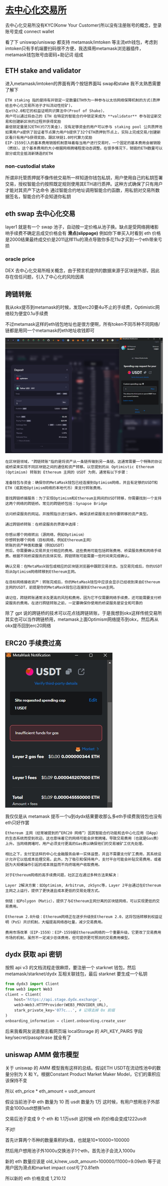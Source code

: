 # [去中心化交易所](/2023/11/decentralized_exchange.md)

去中心化交易所没有KYC(Konw Your Customer)所以没有注册账号的概念，登录账号变成 connect wallet

看了下 uniswap/uniswap 都支持 metamask/imtoken 等主流eth钱包，考虑到imtoken只有手机端要扫码很不方便，我选择用metamask浏览器插件，metamask钱包账号由密码+助记词 组成

## ETH stake and validator
进入metamask/imtoken的界面有两个按钮界面叫 swap和stake 我不太熟悉需要了解下

```
ETH staking 指的是持有并锁定一定数量ETH作为一种参与以太坊网络保障机制的方式(质押给去中心化交易所池子才叫流动性挖矿)，
在eth2.0和它的权益证明共识算法中(Proof of Shake)，
用户可以通过将自己的 ETH 在特定的智能合约中锁定来成为 **validator** 参与验证新交易和创建新区块的过程并获得奖励
最低锁定量是32ETH(约7万美金)，没有足够资金的用户可以参与 staking pool 公共质押池
如果用户a提供了验证者节点算力用户b提供了32个ETH质押到节点上，实际上完成交易/创建新区看只有用户b获得奖励，跟区块链1.0时代算力奖励
EIP-1559引入的基本费用销毁机制意味着每当用户进行交易时，一个固定的基本费用会被销毁（燃烧）。这个基本费用的大小根据网络拥堵程度动态调整。在很多情况下，销毁的ETH数量可以部分或完全抵消新铸造的ETH
```

### non-custodial stake
所谓非托管质押就不像传统交易所一样知道你钱包私钥，用户使用自己的私钥签署交易，授权智能合约按照既定规则使用其ETH进行质押。这种方式确保了只有用户才能对其资产下达命令
通过智能合约地址调用智能合约函数，用私钥对交易所数据签名，智能合约不会知道你私钥

## eth swap 去中心化交易
layer1 就是有一个 swap 池子，自动按一定价格从池子换。缺点是受网络拥堵影响手续费不确定且成交价格会有 **滑点(slippage)** 例如你下单买入时看到 eth 价格是2000结果最终成交价是2011这样11u的滑点导致你多花11u才买到一个eth带来亏损

### oracle price
DEX 去中心化交易所相关概念，由于预言机提供的数据来源于区块链外部，因此存在信任问题，引入了中心化的风险因素

## 跨链转账
我从okx提币到metamask的时候，发现erc20要4u不止的手续费，Optimistic网络较为便宜0.1u手续费

不过metamask这样的eth钱包地址也是很方便啊，所有token不同币种不同网络/链都是用同一个metamask的eth地址收钱即可

![](metamask_deposit_to_dydx.png)

```
在区块链领域，"跨链转账"指的是将资产从一条链传输到另一条链。这通常需要一个特殊的协议或桥梁来实现不同区块链之间的通信和资产转移。以您提到的从 Optimistic Ethereum (Optimism) 转账到 Ethereum 主网的 USDT 为例，通常有以下步骤：

准备钱包与资金：确保你的MetaMask钱包已经连接到Optimism网络，并且有足够的USDT和ETH（或其他Optimism网络的本地代币）来支付转账费用。

查找跨链桥接服务：为了实现Optimism和Ethereum主网间的USDT转移，你需要找到一个支持这两个网络的跨链桥。常见的跨链桥包括：Synapse Bridge

访问桥梁服务的网站，并按照指示进行操作。确保该桥梁服务支持你要转移的资产类型。

通过跨链桥转账：在桥梁服务的界面中选择：

你想从哪个网络转出（源网络，例如Optimism）
你想转到哪个网络（目标网络，例如Ethereum主网）
转账的资产种类和数量（例如USDT）
然后，你需要确认交易并支付相应的费用。这些费用可能包括转账费用、桥梁服务费和网络手续费。根据不同桥梁服务的具体实现，跨链转账可能需要一些时间来完成确认。

确认交易：在MetaMask钱包或相应的区块链浏览器中跟踪交易状态。当交易完成后，你的USDT将从Optimism网络转移到Ethereum主网。

在目标网络接收资产：转账完成后，你的MetaMask钱包中应该会显示已经收到来自Ethereum主网的USDT，前提是你的MetaMask钱包已连接到Ethereum主网。

请记住，跨链转账通常涉及更高的风险和费用，因为它不仅需要网络手续费，还可能需要支付桥梁服务的费用。在进行跨链转账之前，一定要确保你使用的桥梁服务是安全和可靠的
```

除了 gpt 说的跨链桥的技术可以花点钱跨链转账，于是我想到okx这样传统交易所其实也可以当作跨链桥用，metamask上面Optimism网络提币到okx，然后再从okx提币回到erc20网络

## ERC20 手续费过高

![](insufficient_funds_for_gas.png)

我仅仅是从 metamask 提币一个u到dydx结果要收那么多eth手续费我钱包也没有eth只好作罢

```
Ethereum 主网（经常被提到的“ERC20 网络”）因其智能合约功能和去中心化应用（DApp）的生态系统而受到欢迎。这也意味着它的网络可能会非常拥堵，导致交易费用（也就是Gas费）上升。当网络拥堵时，用户必须支付更高的Gas费以确保他们的交易被矿工优先处理。

相比之下，支付宝这样的中心化金融服务由单一实体运营，并且不需要支付矿工费用，其系统设计允许它以低成本处理交易。此外，为了吸引和保持用户，支付平台可能会补贴交易费用，或者因为大规模操作引起的成本效益而不向终端用户收取费用。

对于Ethereum网络的高手续费问题，社区正在通过多种方法来解决：

Layer 2解决方案：如Optimism, Arbitrum, zkSync等，Layer 2平台通过在Ethereum主网之上运行，提供了更快速且成本更低的交易处理方式。

侧链：如Polygon（Matic），提供了与Ethereum主网分离的区块链网络，可以实现更低的交易费用。

Ethereum 2.0升级：Ethereum网络正在逐步升级到Ethereum 2.0，这将包括转移到权益证明（PoS）共识机制，大幅提高网络吞吐量，减少交易费用。

费用市场改革（EIP-1559）：EIP-1559是Ethereum网络的一个重要升级，它更改了交易费用市场的机制，虽然不一定减少总体费用，但可提供更可预测的交易费用模型。
```

## dydx 获取 api 密钥
按照 api v3 的文档流程走很麻烦，要注册一个 starknet 钱包，然后 metamask/starknet/dydx 互相关联钱包，最后 starknet 要生成一个私钥

```python
from dydx3 import Client
from web3 import Web3
client = Client(
    host='https://api.stage.dydx.exchange',
    web3=Web3.HTTPProvider(WEB3_PROVIDER_URL),
    stark_private_key='077c...', # 记得去掉 0x 前缀
)
onboarding_information = client.onboarding.create_user
```

后来我看网友说直接去看网页端 localStorage 的 API_KEY_PAIRS 字段 key/secret/passphrase 就全有了

## uniswap AMM 做市模型
关于 uniswap 的 AMM 模型我有这样的总结。假设ETH USDT在流动性池中的数量分别为 X 和 Y。根据Constant Product Market Maker Model，它们的乘积应该保持不变

所以 eth_price * eth_amount = usdt_amount

假设当前池子中 eth 数量为 10 而 usdt 数量为 1万 这时候，有用户想用池子外部资金1000usdt想换1eth

交易后池子变成 9 个 eth 和 1.1万usdt 这时候 eth 的价格会变成1222usdt

不对!

首先计算两个币种的数量乘积的k值，也就是10*10000=100000

然后用户想用池子外1000u交换池子1个eth，首先池子会流入1000u

新的 eth 数量应该是  old_k/new_usdt_amount=100000/11000=9.09eth 等于说用户因为滑点和market impact cost亏了0.81eth

所以新的 eth 价格变成 1,210.12 
